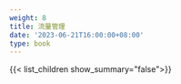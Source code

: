 ```yaml
---
weight: 8
title: 流量管理
date: '2023-06-21T16:00:00+08:00'
type: book
---
```


{{< list_children show_summary="false">}}
